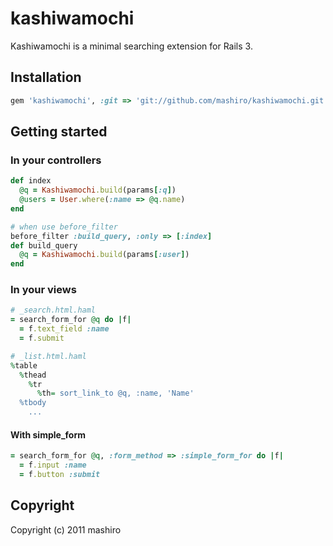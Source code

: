 # kashiwamochi

Kashiwamochi is a minimal searching extension for Rails 3.

## Installation

```ruby
gem 'kashiwamochi', :git => 'git://github.com/mashiro/kashiwamochi.git'
```

## Getting started

### In your controllers

```ruby
def index
  @q = Kashiwamochi.build(params[:q])
  @users = User.where(:name => @q.name)
end

# when use before_filter
before_filter :build_query, :only => [:index]
def build_query
  @q = Kashiwamochi.build(params[:user])
end
```

### In your views

```ruby
# _search.html.haml
= search_form_for @q do |f|
  = f.text_field :name
  = f.submit

# _list.html.haml
%table
  %thead
    %tr
      %th= sort_link_to @q, :name, 'Name'
  %tbody
    ...
```

#### With simple_form
```ruby
= search_form_for @q, :form_method => :simple_form_for do |f|
  = f.input :name
  = f.button :submit
```

## Copyright

Copyright (c) 2011 mashiro

